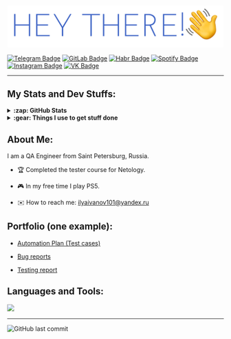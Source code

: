 <div id="header" align="left">
  <img src="https://github.com/IlyaaIvanovv/IlyaaIvanovv/blob/main/newheader.png" width="590"/>
</div>

<div align="left">

  <!-- [![VK LinkedIn](https://img.shields.io/badge/-LinkedIn-0e76a8?style=for-the-badge&logo=linkedin&logoColor=white)](https://www.linkedin.com/in/ilya-ivanov-8bb4712ab/) -->
  [![Telegram Badge](https://img.shields.io/badge/-Telegram-00acee?style=for-the-badge&logo=Telegram&logoColor=white)](https://t.me/ilyaa_ivanov)
  [![GitLab Badge](https://img.shields.io/badge/-GitLab-e87a0c?style=for-the-badge&logo=GitLab&logoColor=white)](https://gitlab.com/IlyaaIvanovv)
  [![Habr Badge](https://img.shields.io/badge/-habr-3e7aa3?style=for-the-badge&logo=habr&logoColor=white)](https://habr.com/ru/users/ilyaa_ivanov/)
  [![Spotify Badge](https://img.shields.io/badge/-Spotify-1DB954?style=for-the-badge&logo=Spotify&logoColor=white)](https://open.spotify.com/user/vb0egzzaijhhfh4ecg62bk514)
  [![Instagram Badge](https://img.shields.io/badge/-Instagram-e4405f?style=for-the-badge&logo=Instagram&logoColor=white)](https://www.instagram.com/ilyaa_ivanov/)
  [![VK Badge](https://img.shields.io/badge/-VK-0e76a8?style=for-the-badge&logo=VK&logoColor=white)](https://vk.com/ilyusha_ivanov)

</div>

---

## My Stats and Dev Stuffs:

<details>
<br />
  <summary><b>:zap: GitHub Stats</b></summary>
    <div id="github" align="center">
      <a>
      <img src="http://github-profile-summary-cards.vercel.app/api/cards/profile-details?username=IlyaaIvanovv&theme=vue" width="763"/>
      </a>
      <img src="https://github-readme-stats.vercel.app/api?username=IlyaaIvanovv&theme=graywhite&show_icons=true&hide_border=false&count_private=true" width="400"/>
      </a>
      <img src="https://github-readme-stats.vercel.app/api/top-langs/?username=IlyaaIvanovv&theme=graywhite&show_icons=true&hide_border=false&layout=compact" width="358"/>
    </div>
</details>

<details>
<br />
  <summary><b>:gear: Things I use to get stuff done</b></summary>
  	<ul>
  	    <li><b>OS:</b> MacOS 14 Sonoma</li>
	      <li><b>Laptop: </b> MacBook Pro M1</li>
  	    <li><b>Browser: </b>Google Chrome</li>
	      <li><b>Terminal: </b> ZSH: Oh My Zsh</li>
	      <li><b>Code Editor:</b> Visual Studio Code</li>
 	      <li><b>Other Tools:</b> IDEA, Git, Postman</li>
	</ul>
</details>

## About Me:

I am a QA Engineer from Saint Petersburg, Russia.

- :trophy: Сompleted the tester course for Netology.

- :video_game: In my free time I play PS5.

- :envelope: How to reach me: ilyaivanov101@yandex.ru

## Portfolio (one example):

- [Automation Plan (Test cases)](https://github.com/IlyaaIvanovv/QA_Diploma/blob/main/docs/Plan.md)

- [Bug reports](https://github.com/IlyaaIvanovv/QA_Diploma/issues)

- [Testing report](https://github.com/IlyaaIvanovv/QA_Diploma/blob/main/docs/Report.md)

## Languages and Tools:

<p align="left">
  <a href="#">
    <img src="https://simpleskill.icons.workers.dev/svg?i=mysql,git,visualstudiocode,html5,css3,intellijidea,jira,postman,docker,markdown" />
  </a>
</p>

---

![GitHub last commit](https://img.shields.io/github/last-commit/IlyaaIvanovv/IlyaaIvanovv)

